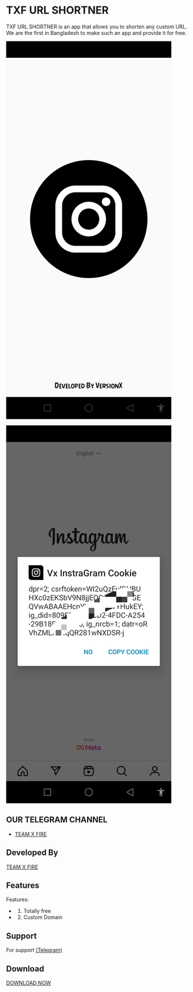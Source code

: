 # TXF URL SHORTNER 

   TXF URL SHORTNER is an app that allows you to shorten any custom URL. We are the first in Bangladesh to make such an app and provide it for free. 

     

  ![Logo](Screenshot_20230515-085747.jpg)  

  ![Logo](Screenshot_20230515-090019.jpg) 

    

    

    

  ## OUR TELEGRAM CHANNEL 

    

  - [TEAM X FIRE](https://t.me/TXF2022)  

    

    

  ## Developed By 

    

    

  <a href="https://www.facebook.com/team.x.fire.official">TEAM X FIRE</a>  

    

    

  ## Features  

    

    

    

  Features:   

  - 1) Totally free 

  - 2) Custom Domain 

    

    

    

    

  ## Support  

    

  For support <a href="https://t.me/CyberExpertMamun">(Telegram)</a> 

    

    

  ## Download   

  <a href="https://github.com/teamxfire/TXF-URL-SHORTNER/raw/main/TXF%20URL%20SHORTNER.apk">DOWNLOAD NOW</a>  

   

 
